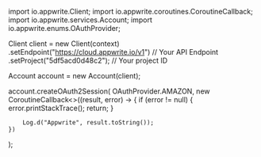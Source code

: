 import io.appwrite.Client;
import io.appwrite.coroutines.CoroutineCallback;
import io.appwrite.services.Account;
import io.appwrite.enums.OAuthProvider;

Client client = new Client(context)
    .setEndpoint("https://cloud.appwrite.io/v1") // Your API Endpoint
    .setProject("5df5acd0d48c2"); // Your project ID

Account account = new Account(client);

account.createOAuth2Session(
    OAuthProvider.AMAZON,
    new CoroutineCallback<>((result, error) -> {
        if (error != null) {
            error.printStackTrace();
            return;
        }

        Log.d("Appwrite", result.toString());
    })
);